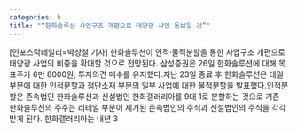 ```yaml
---
categories: h
title: "“한화솔루션 사업구조 개편으로 태양광 사업 돋보일 것”"
---
```

[인포스탁데일리=박상철 기자] 한화솔루션이 인적·물적분할을 통한 사업구조 개편으로 태양광 사업의 비중을 확대할 것으로 전망된다. 삼성증권은 26일 한화솔루션에 대해 목표주가 6만 8000원, 투자의견 매수를 유지했다.지난 23일 종료 후 한화솔루션은 테일 부문에 대한 인적분할과 첨단소재 부문의 일부 사업에 대한 물적분할을 발표했다.인적분할은 존속법인 한화솔루션과 신설법인 한화갤러리아를 9대 1로 분할하는 것으로 기존 한화솔루션의 주주는 리테일 부문이 제거된 존속법인의 주식과 신설법인의 주식을 각각 받게 된다. 한화갤러리아는 내년 3